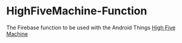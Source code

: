 # HighFiveMachine-Function
The Firebase function to be used with the Android Things [High Five Machine](https://github.com/mplacona/HighFiveMachine)
